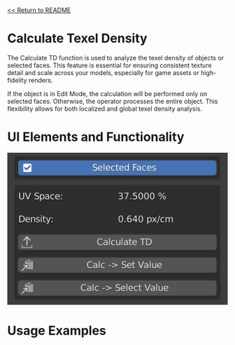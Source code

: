 [<< Return to README](../README.md#documentation)

# Calculate Texel Density

The Calculate TD function is used to analyze the texel density of objects or selected faces. This feature is essential for ensuring consistent texture detail and scale across your models, especially for game assets or high-fidelity renders.

If the object is in Edit Mode, the calculation will be performed only on selected faces. Otherwise, the operator processes the entire object. This flexibility allows for both localized and global texel density analysis.

# UI Elements and Functionality

![Calculate TD](./images/ui/calculalte_td_panel.png)


# Usage Examples

